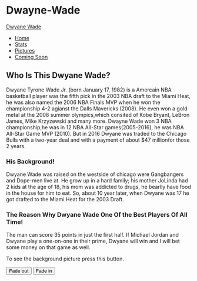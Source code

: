 # Dwayne-Wade
<!DOCTYPE html>
<html>
    <head>
  <title>Dwyane Wade</title>
  <meta charset="utf-8">
  <meta name="viewport" content="width=device-width, initial-scale=1">
  <link rel="stylesheet" href="https://maxcdn.bootstrapcdn.com/bootstrap/3.3.7/css/bootstrap.min.css">
  <script src="https://ajax.googleapis.com/ajax/libs/jquery/1.12.4/jquery.min.js"></script>
  <script src="https://maxcdn.bootstrapcdn.com/bootstrap/3.3.7/js/bootstrap.min.js"></script>
    <link rel="stylesheet" href="/css/main.css">
    <script src="https://ajax.googleapis.com/ajax/libs/jquery/1.12.4/jquery.min.js"></script>
<script>
$(document).ready(function(){
    $(".btn1").click(function(){
        $("p").fadeOut()
    });
    $(".btn2").click(function(){
        $("p").fadeIn();
    });
});
</script>
</head>
<body>
<nav class="navbar navbar-default">
  <div class="container-fluid">
    <div class="navbar-header">
      <a class="navbar-brand" href="#">Dwyane Wade</a>
    </div>
    <ul class="nav navbar-nav">
      <li class="active"><a href="#">Home</a></li>
      <li><a href="#">Stats</a></li>
      <li><a href="/pages/NBApage.html">Pictures</a></li>
      <li><a href="#">Coming Soon</a></li>
    </ul>
  </div>
</nav>
    <h2>Who Is This Dwyane Wade?</h2>
        <p>
            Dwyane Tyrone Wade Jr. (born January 17, 1982) is a Amercain NBA basketball player was the fifth pick in the 2003 NBA draft to the Miami Heat, he was also named the 2006 NBA Finals MVP when he won the championship 4-2 agianst the Dalls Mavericks (2008). He even won a gold metal at the 2008 summer olympics,which consited of Kobe Bryant, LeBron James, Mike Krzyzewski and many more. Dwayne Wade won 3 NBA championship,he was in 12 NBA All-Star games(2005-2016), he was NBA All-Star Game MVP (2010). But in 2016 Dwyane was traded to the Chicago Bulls with a two-year deal and with a payment of about $47 millionfor those 2 years.
        </p>
        <h3>His Background!</h3>
        <p>
           Dwyane Wade was raised on the westside of chicago were Gangbangers and Dope-men live at. He grow up in a hard family; his mother JoLinda had 2 kids at the age of 18, his mom was addicted to drugs, he bearlly have food in the house for him to eat. So, about 10 year later, when Dwyane was 17 he got drafted to the Miami Heat for the 2003 Draft.
        </p>
        <h3>The Reason Why Dwyane Wade One Of the Best Players Of All Time!</h3>
        <p>
            The man can score 35 points in just the first half. If Michael Jordan and Dwyane play a one-on-one in their prime, Dwyane will win and I will bet some money on that game as well.
        </p>
        <p>To see the background picture press this button.</p>
    <button class="btn1">Fade out</button>
    <button class="btn2">Fade in</button>
</body>
</html>
